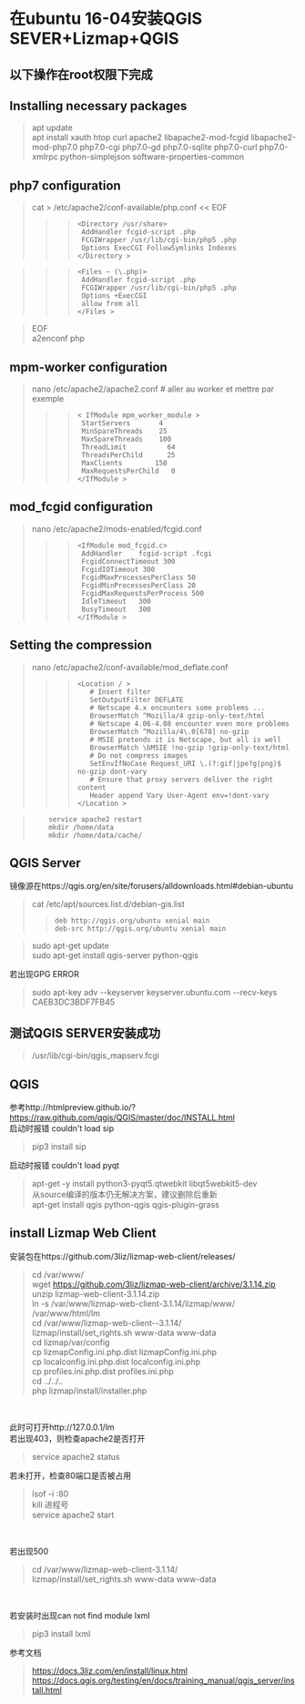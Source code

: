# 在ubuntu 16-04安装QGIS SEVER+Lizmap+QGIS
## 以下操作在root权限下完成
## Installing necessary packages ##
>apt update  
>apt install xauth htop curl apache2 libapache2-mod-fcgid libapache2-mod-php7.0 php7.0-cgi php7.0-gd php7.0-sqlite php7.0-curl php7.0-xmlrpc python-simplejson software-properties-common

## php7 configuration

> cat > /etc/apache2/conf-available/php.conf << EOF 
>>>     <Directory /usr/share> 
>>>      AddHandler fcgid-script .php  
>>>      FCGIWrapper /usr/lib/cgi-bin/php5 .php  
>>>      Options ExecCGI FollowSymlinks Indexes  
>>>     </Directory >  

>>>     <Files ~ (\.php)>  
>>>      AddHandler fcgid-script .php  
>>>      FCGIWrapper /usr/lib/cgi-bin/php5 .php  
>>>      Options +ExecCGI  
>>>      allow from all  
>>>     </Files >  

> EOF  
> a2enconf php
## mpm-worker configuration

> nano /etc/apache2/apache2.conf # aller au worker et mettre par exemple
>>>     < IfModule mpm_worker_module >
>>>      StartServers       4  
>>>      MinSpareThreads    25  
>>>      MaxSpareThreads    100  
>>>      ThreadLimit          64  
>>>      ThreadsPerChild      25  
>>>      MaxClients        150  
>>>      MaxRequestsPerChild   0  
>>>     </IfModule >

## mod_fcgid configuration

> nano /etc/apache2/mods-enabled/fcgid.conf
>>>     <IfModule mod_fcgid.c>
>>>      AddHandler    fcgid-script .fcgi  
>>>      FcgidConnectTimeout 300  
>>>      FcgidIOTimeout 300  
>>>      FcgidMaxProcessesPerClass 50  
>>>      FcgidMinProcessesPerClass 20  
>>>      FcgidMaxRequestsPerProcess 500  
>>>      IdleTimeout   300  
>>>      BusyTimeout   300  
>>>     </IfModule >
## Setting the compression

> nano /etc/apache2/conf-available/mod_deflate.conf
>>>     <Location / >  
>>>        # Insert filter
>>>        SetOutputFilter DEFLATE
>>>        # Netscape 4.x encounters some problems ...
>>>        BrowserMatch ^Mozilla/4 gzip-only-text/html
>>>        # Netscape 4.06-4.08 encounter even more problems
>>>        BrowserMatch ^Mozilla/4\.0[678] no-gzip
>>>        # MSIE pretends it is Netscape, but all is well
>>>        BrowserMatch \bMSIE !no-gzip !gzip-only-text/html
>>>        # Do not compress images
>>>        SetEnvIfNoCase Request_URI \.(?:gif|jpe?g|png)$ no-gzip dont-vary
>>>        # Ensure that proxy servers deliver the right content
>>>        Header append Vary User-Agent env=!dont-vary
>>>     </Location >

>         service apache2 restart  
>         mkdir /home/data  
>         mkdir /home/data/cache/

## QGIS Server
镜像源在https://qgis.org/en/site/forusers/alldownloads.html#debian-ubuntu
> cat /etc/apt/sources.list.d/debian-gis.list
>>     deb http://qgis.org/ubuntu xenial main  
>>     deb-src http://qgis.org/ubuntu xenial main

> sudo apt-get update  
> sudo apt-get install qgis-server python-qgis  

若出现GPG ERROR
>    sudo apt-key adv --keyserver keyserver.ubuntu.com --recv-keys CAEB3DC3BDF7FB45
## 测试QGIS SERVER安装成功
> /usr/lib/cgi-bin/qgis_mapserv.fcgi

## QGIS
参考http://htmlpreview.github.io/?https://raw.github.com/qgis/QGIS/master/doc/INSTALL.html<br>
启动时报错 couldn't load sip
>    pip3  install sip

启动时报错 couldn't load pyqt
>    apt-get -y install python3-pyqt5.qtwebkit libqt5webkit5-dev  
>    从source编译的版本仍无解决方案，建议删除后重新  
>    apt-get install qgis python-qgis qgis-plugin-grass

## install Lizmap Web Client
安装包在https://github.com/3liz/lizmap-web-client/releases/
<br>
> cd /var/www/  
> wget https://github.com/3liz/lizmap-web-client/archive/3.1.14.zip  
> unzip lizmap-web-client-3.1.14.zip  
> ln -s /var/www/lizmap-web-client-3.1.14/lizmap/www/ /var/www/html/lm  
> cd /var/www/lizmap-web-client--3.1.14/  
> lizmap/install/set_rights.sh www-data www-data  
> cd lizmap/var/config  
> cp lizmapConfig.ini.php.dist lizmapConfig.ini.php  
> cp localconfig.ini.php.dist localconfig.ini.php  
> cp profiles.ini.php.dist profiles.ini.php  
> cd ../../..  
> php lizmap/install/installer.php  
<br>

此时可打开http://127.0.0.1/lm <br>
若出现403，则检查apache2是否打开 <br>
> service apache2 status

若未打开，检查80端口是否被占用 <br>
> lsof -i :80  
> kill 进程号  
> service apache2 start  
<br>

若出现500 <br>
> cd /var/www/lizmap-web-client-3.1.14/  
> lizmap/install/set_rights.sh www-data www-data
<br>

若安装时出现can not find module lxml <br>
> pip3 install lxml

参考文档<br>
> https://docs.3liz.com/en/install/linux.html  
> https://docs.qgis.org/testing/en/docs/training_manual/qgis_server/install.html
